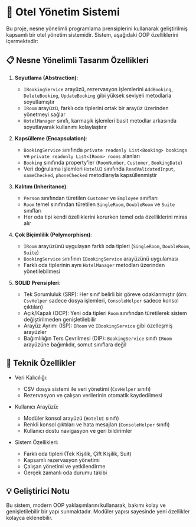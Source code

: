 # 🏨 Otel Yönetim Sistemi

Bu proje, nesne yönelimli programlama prensiplerini kullanarak geliştirilmiş kapsamlı bir otel yönetim sistemidir. Sistem, aşağıdaki OOP özelliklerini içermektedir:

## 📋 Nesne Yönelimli Tasarım Özellikleri

1. **Soyutlama (Abstraction)**: 
   - `IBookingService` arayüzü, rezervasyon işlemlerini `AddBooking`, `DeleteBooking`, `UpdateBooking` gibi yüksek seviyeli metodlarla soyutlamıştır
   - `IRoom` arayüzü, farklı oda tiplerini ortak bir arayüz üzerinden yönetmeyi sağlar
   - `HotelManager` sınıfı, karmaşık işlemleri basit metodlar arkasında soyutlayarak kullanımı kolaylaştırır

2. **Kapsülleme (Encapsulation)**: 
   - `BookingService` sınıfında `private readonly List<Booking> bookings` ve `private readonly List<IRoom> rooms` alanları
   - `Booking` sınıfında property'ler (`RoomNumber`, `Customer`, `BookingDate`)
   - Veri doğrulama işlemleri `HotelUI` sınıfında `ReadValidatedInput`, `nameChecked`, `phoneChecked` metodlarıyla kapsüllenmiştir

3. **Kalıtım (Inheritance)**: 
   - `Person` sınıfından türetilen `Customer` ve `Employee` sınıfları
   - `Room` temel sınıfından türetilen `SingleRoom`, `DoubleRoom` ve `Suite` sınıfları
   - Her oda tipi kendi özelliklerini korurken temel oda özelliklerini miras alır

4. **Çok Biçimlilik (Polymorphism)**: 
   - `IRoom` arayüzünü uygulayan farklı oda tipleri (`SingleRoom`, `DoubleRoom`, `Suite`)
   - `BookingService` sınıfının `IBookingService` arayüzünü uygulaması
   - Farklı oda tiplerinin aynı `HotelManager` metodları üzerinden yönetilebilmesi

5. **SOLID Prensipleri**: 
   - Tek Sorumluluk (SRP): Her sınıf belirli bir göreve odaklanmıştır (örn: `CsvHelper` sadece dosya işlemleri, `ConsoleHelper` sadece konsol çıktıları)
   - Açık/Kapalı (OCP): Yeni oda tipleri `Room` sınıfından türetilerek sistem değiştirilmeden genişletilebilir
   - Arayüz Ayrımı (ISP): `IRoom` ve `IBookingService` gibi özelleşmiş arayüzler
   - Bağımlılığın Ters Çevrilmesi (DIP): `BookingService` sınıfı `IRoom` arayüzüne bağımlıdır, somut sınıflara değil

## 🔧 Teknik Özellikler

- Veri Kalıcılığı:
  - CSV dosya sistemi ile veri yönetimi (`CsvHelper` sınıfı)
  - Rezervasyon ve çalışan verilerinin otomatik kaydedilmesi

- Kullanıcı Arayüzü:
  - Modüler konsol arayüzü (`HotelUI` sınıfı)
  - Renkli konsol çıktıları ve hata mesajları (`ConsoleHelper` sınıfı)
  - Kullanıcı dostu navigasyon ve geri bildirimler

- Sistem Özellikleri:
  - Farklı oda tipleri (Tek Kişilik, Çift Kişilik, Suit)
  - Kapsamlı rezervasyon yönetimi
  - Çalışan yönetimi ve yetkilendirme
  - Gerçek zamanlı oda durumu takibi

## 💡 Geliştirici Notu
Bu sistem, modern OOP yaklaşımlarını kullanarak, bakımı kolay ve genişletilebilir bir yapı sunmaktadır. Modüler yapısı sayesinde yeni özellikler kolayca eklenebilir.

